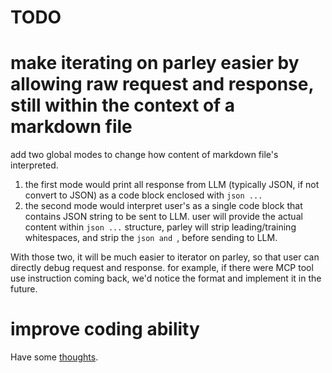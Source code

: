 # TODO

# make iterating on parley easier by allowing raw request and response, still within the context of a markdown file

add two global modes to change how content of markdown file's interpreted. 

1. the first mode would print all response from LLM (typically JSON, if not convert to JSON) as a code block enclosed with ```json ... ```
2. the second mode would interpret user's as a single code block that contains JSON string to be sent to LLM. user will provide the actual content within ```json ...``` structure, parley will strip leading/training whitespaces, and strip the ```json and ```, before sending to LLM.

With those two, it will be much easier to iterator on parley, so that user can directly debug request and response. for example, if there were MCP tool use instruction coming back, we'd notice the format and implement it in the future. 

# improve coding ability

Have some [thoughts](https://xianxu.github.io/assets/static/2025-05-24.23-26-50.921.html).

